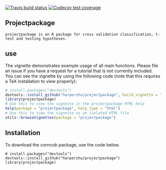   <!-- badges: start -->
  [![Travis build status](https://travis-ci.com/harperzhu/projectpackage.svg?branch=master)](https://travis-ci.com/harperzhu/projectpackage)
  [![Codecov test coverage](https://codecov.io/gh/harperzhu/projectpackage/branch/master/graph/badge.svg)](https://codecov.io/gh/harperzhu/projectpackage?branch=master)
  <!-- badges: end -->
  
  
  ## Projectpackage ##

```{r}
projectpackage is an R package for cross validation classification, t- test and testing hypotheses.
```

## use ##

The vignette demonstrates example usage of all main functions. 
Please file an issue if you have a request for a tutorial that is not currently included. 
You can see the vignette by using the following code (note that this requires a TeX installation to view properly):
``` r
# install.packages("devtools")
devtools::install_github("harperzhu/projectpackage", build_vignette = TRUE, build_opts = c())
library(projectpackage)
# Use this to view the vignette in the projectpackage HTML help
help(package = "projectpackage", help_type = "html")
# Use this to view the vignette as an isolated HTML file
utils::browseVignettes(package = "projectpackage")
```

## Installation ##

To download the corncob package, use the code below.
```{r}
# install.packages("devtools")
devtools::install_github("harperzhu/projectpackage")
library(projectpackage)
```
